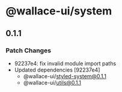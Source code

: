 # @wallace-ui/system

## 0.1.1

### Patch Changes

- 92237e4: fix invalid module import paths
- Updated dependencies [92237e4]
  - @wallace-ui/styled-system@0.1.1
  - @wallace-ui/utils@0.1.1
